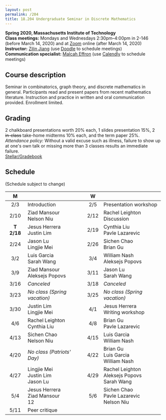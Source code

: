 ```yaml
---
layout: post
permalink: /204
title: 18.204 Undergraduate Seminar in Discrete Mathematics
---
```

**Spring 2020, Massachusetts Institute of Technology**  
**Class meetings:** Mondays and Wednesdays 2:30pm–4:00pm in 2-146 (before March 14, 2020) and at [Zoom](https://mit.zoom.us/j/654406671) online (after March 14, 2020)  
**Instructor:** [Zilin Jiang](/) (use [Doodle](https://doodle.com/mm/zilinjiang/18-204) to schedule meetings)  
**Communication specialist:** [Malcah Effron](https://cmsw.mit.edu/profile/malcah-effron/) (use [Calendly](https://calendly.com/meffron) to schedule meetings)

## Course description

Seminar in combinatorics, graph theory, and discrete mathematics in general. Participants read and present papers from recent mathematics literature. Instruction and practice in written and oral communication provided. Enrollment limited.

## Grading

2 chalkboard presentations worth 20% each, 1 slides presentation 15%, 2 ~~in-class~~ take-home midterms 10% each, and the term paper 25%.
*Attendance policy:* Without a valid excuse such as illness, failure to show up at one's own talk or missing more than 3 classes results an immediate failure.  
[Stellar/Gradebook](http://stellar.mit.edu/course/18/sp20/18.204/)

## Schedule

(Schedule subject to change)

| M    |   | W    |   |
|:----:|---|:----:|---|
| 2/3 | Introduction | 2/5 | Presentation workshop |
| 2/10 | Ziad Mansour<br>Nelson Niu | 2/12 | Rachel Leighton<br>Discussion |
| **T 2/18** | Jesus Herrera<br>Justin Lim | 2/19 | Cynthia Liu<br>Pavle Lazarevic |
| 2/24 | Jason Lu<br>Lingjie Mei | 2/26 | Sichen Chao<br>Brian Gu |
| 3/2 | Luis Garcia<br>Sarah Wang | 3/4 | William Nash<br>Aleksejs Popovs |
| 3/9 | Ziad Mansour<br>Aleksejs Popovs | 3/11 | Jason Lu<br>Sarah Wang |
| 3/16 | _Canceled_ | 3/18 | _Canceled_ |
| 3/23 | _No class (Spring vacation)_ | 3/25 | _No class (Spring vacation)_ |
| 3/30 | Justin Lim<br>Lingjie Mei | 4/1 | Jesus Herrera<br>Writing workshop |
| 4/6  | Rachel Leighton<br>Cynthia Liu | 4/8 | Brian Gu<br>Pavle Lazarevic |
| 4/13 | Sichen Chao<br>Nelson Niu | 4/15  | Luis Garcia<br>William Nash |
| 4/20 | _No class (Patriots' Day)_ | 4/22 | Brian Gu<br>Luis Garcia<br>William Nash |
| 4/27 | Lingjie Mei<br>Justin Lim<br>Jason Lu | 4/29 | Rachel Leighton<br>Aleksejs Popovs<br>Sarah Wang |
| 5/4 | Jesus Herrera<br>Ziad Mansour<br>12 | 5/6 | Sichen Chao<br>Pavle Lazarevic<br>Nelson Niu |
| 5/11 | Peer critique |
